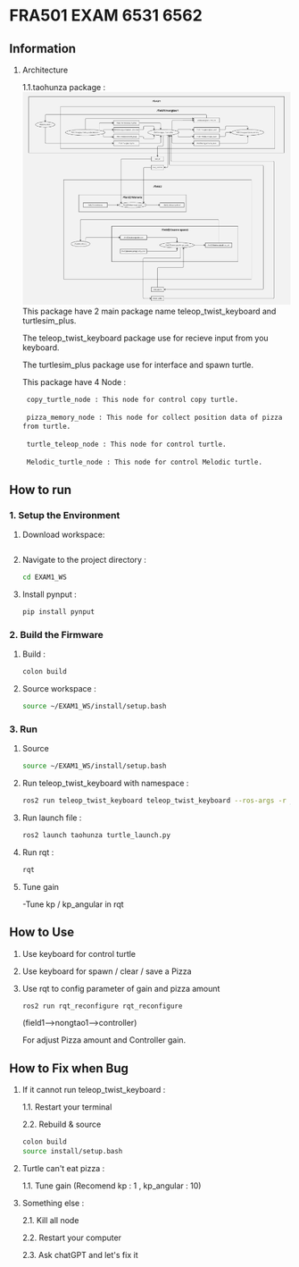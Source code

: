 # FRA501 EXAM 6531 6562

## Information
1. Architecture

    1.1.taohunza package :
    ![Alt text](architecture.png)
    This package have 2 main package name teleop_twist_keyboard and turtlesim_plus.
   
    The teleop_twist_keyboard package use for recieve input from you keyboard.

    The turtlesim_plus package use for interface and spawn turtle.

    This package have 4 Node :

        copy_turtle_node : This node for control copy turtle.
   
        pizza_memory_node : This node for collect position data of pizza from turtle. 

        turtle_teleop_node : This node for control turtle.

        Melodic_turtle_node : This node for control Melodic turtle.



## How to run

### 1. Setup the Environment
1. Download workspace:
    ```sh
    
    ```
2. Navigate to the project directory :
    ```sh
    cd EXAM1_WS
    ```
3. Install pynput :
    ```sh
    pip install pynput
    ```
### 2. Build the Firmware
1. Build :
    ```sh
    colon build
    ``` 
2. Source workspace :
    ```sh
    source ~/EXAM1_WS/install/setup.bash 
    ```
### 3. Run
1. Source
    ```sh
    source ~/EXAM1_WS/install/setup.bash 
    ```
2. Run teleop_twist_keyboard with namespace :
    ```sh
    ros2 run teleop_twist_keyboard teleop_twist_keyboard --ros-args -r __ns:=/field1/nongtao1
    ```

3. Run launch file :
   ```sh
   ros2 launch taohunza turtle_launch.py
   ```
4. Run rqt :
   ```sh
   rqt
   ```
3. Tune gain
   
   -Tune kp / kp_angular in rqt


## How to Use

1. Use keyboard for control turtle
2. Use keyboard for spawn / clear / save a Pizza
3. Use rqt to config parameter of gain and pizza amount
   ```sh
   ros2 run rqt_reconfigure rqt_reconfigure
   ```
    (field1-->nongtao1-->controller)
   
   For adjust Pizza amount and Controller gain.

## How to Fix when Bug
1. If it cannot run teleop_twist_keyboard :
   
    1.1. Restart your terminal
   
    2.2. Rebuild & source
    ```sh
    colon build
    source install/setup.bash
    ```
2. Turtle can't eat pizza :
   
   1.1. Tune gain (Recomend kp : 1 , kp_angular : 10)
   
4. Something else :
   
   2.1. Kill all node
   
   2.2. Restart your computer
   
   2.3. Ask chatGPT and let's fix it

   



